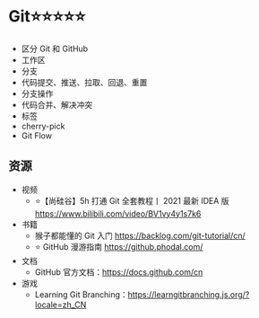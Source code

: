 # Git⭐⭐⭐⭐⭐

-  区分 Git 和 GitHub
-  工作区
-  分支
-  代码提交、推送、拉取、回退、重置
-  分支操作
-  代码合并、解决冲突
-  标签
-  cherry-pick
-  Git Flow

## 资源

-  视频
   -  ⭐【尚硅谷】5h 打通 Git 全套教程丨 2021 最新 IDEA 版 https://www.bilibili.com/video/BV1vy4y1s7k6
-  书籍
   -  猴子都能懂的 Git 入门 https://backlog.com/git-tutorial/cn/
   -  ⭐ GitHub 漫游指南 https://github.phodal.com/
-  文档
   -  GitHub 官方文档：https://docs.github.com/cn
-  游戏
   -  Learning Git Branching：https://learngitbranching.js.org/?locale=zh_CN
